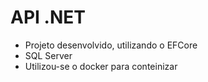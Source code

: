 # API .NET

- Projeto desenvolvido, utilizando o EFCore 
- SQL Server 
- Utilizou-se o docker para conteinizar 